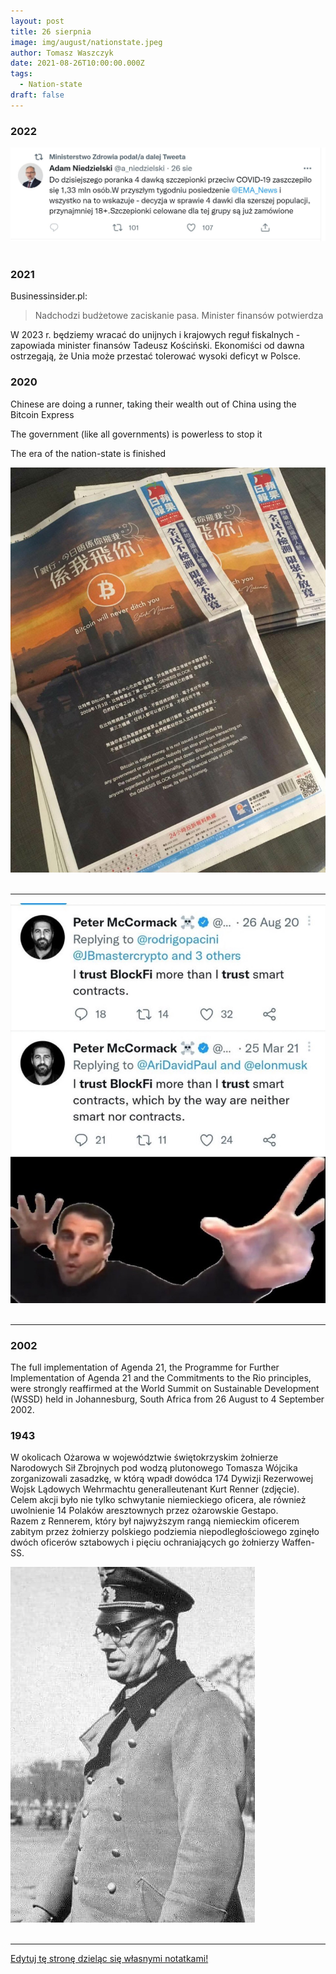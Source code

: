 ```yaml
---
layout: post
title: 26 sierpnia
image: img/august/nationstate.jpeg
author: Tomasz Waszczyk
date: 2021-08-26T10:00:00.000Z
tags:
  - Nation-state
draft: false  
---
```


### 2022

<img src="./img/august/szczepionki.jpeg"><br><br>

### 2021

Businessinsider.pl:

> Nadchodzi budżetowe zaciskanie pasa. Minister finansów potwierdza

W 2023 r. będziemy wracać do unijnych i krajowych reguł fiskalnych - zapowiada minister finansów Tadeusz Kościński. Ekonomiści od dawna ostrzegają, że Unia może przestać tolerować wysoki deficyt w Polsce.

### 2020

Chinese are doing a runner, taking their wealth out of China using the Bitcoin Express

The government (like all governments) is powerless to stop it

The era of the nation-state is finished

<img src="./img/august/nationstate.jpeg"><br><br>

---

<img src="./img/august/blockfi.jpeg"><br><br>

---

### 2002

The full implementation of Agenda 21, the Programme for Further Implementation of Agenda 21 and the Commitments to the Rio principles, were strongly reaffirmed at the World Summit on Sustainable Development (WSSD) held in Johannesburg, South Africa from 26 August to 4 September 2002.

### 1943

W okolicach Ożarowa w województwie świętokrzyskim żołnierze Narodowych Sił Zbrojnych pod  wodzą plutonowego Tomasza  Wójcika zorganizowali zasadzkę, w którą wpadł dowódca 174 Dywizji Rezerwowej Wojsk Lądowych Wehrmachtu generalleutenant Kurt Renner (zdjęcie). Celem akcji było nie tylko schwytanie niemieckiego oficera, ale również uwolnienie 14 Polaków aresztownych przez ożarowskie Gestapo.  
Razem z Rennerem, który był najwyższym rangą niemieckim oficerem zabitym przez żołnierzy polskiego podziemia niepodległościowego zginęło dwóch oficerów sztabowych i pięciu ochraniających go żołnierzy Waffen-SS.

<img src="./img/august/kurt.jpg"><br><br>

---

<a href="https://github.com/TomaszWaszczyk/historia.waszczyk.com/edit/master/src/content/august-26.md" target="_blank">Edytuj tę stronę dzieląc się własnymi notatkami!</a>
